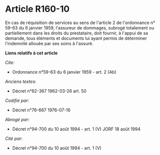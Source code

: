 # Article R160-10

En cas de réquisition de services au sens de l'article 2 de l'ordonnance n° 59-63 du 6 janvier 1959, l'assureur de dommages,
subrogé totalement ou partiellement dans les droits du prestataire, doit fournir, à l'appui de sa demande, tous éléments et
documents lui ayant permis de déterminer l'indemnité allouée par ses soins à l'assuré.

**Liens relatifs à cet article**

_Cite_:

  - Ordonnance n°59-63 du 6 janvier 1959 - art. 2 (Ab)

_Anciens textes_:

  - Décret n°62-367 1962-03-26 art. 50

_Codifié par_:

  - Décret n°76-667 1976-07-16

_Abrogé par_:

  - Décret n°94-700 du 10 août 1994 - art. 1 (V) JORF 18 août 1994

_Cité par_:

  - Décret n°94-700 du 10 août 1994 - art. 1 (V)
